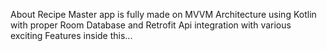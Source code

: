 About
Recipe Master app is fully made on MVVM Architecture using Kotlin with proper Room Database and Retrofit Api integration with various exciting Features inside this...
